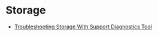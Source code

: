# Storage

* [Troubleshooting Storage With Support Diagnostics Tool](./Troubleshooting-Storage-With-Support-Diagnostics-Tool.md)
